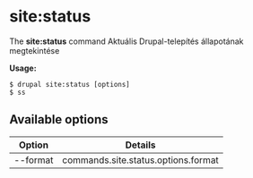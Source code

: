 # site:status
The **site:status** command Aktuális Drupal-telepítés állapotának megtekintése

**Usage:**
```
$ drupal site:status [options] 
$ ss  
```

## Available options
Option | Details
-------|-------------
--format | commands.site.status.options.format
